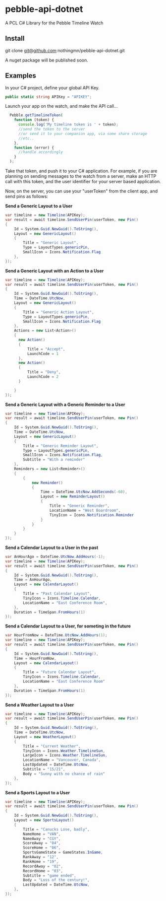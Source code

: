 pebble-api-dotnet
=================


A PCL C# Library for the Pebble Timeline Watch


Install
----
git clone git@github.com:nothingmn/pebble-api-dotnet.git

A nuget package will be published soon.


Examples
-----

In your C# project, define your global API Key.

```csharp
public static string APIKey = "APIKEY";
```

Launch your app on the watch, and make the API call...
```javascript
  Pebble.getTimelineToken(
    function (token) {
      console.log('My timeline token is ' + token);
      //send the token to the server
      //or send it to your companion app, via some share storage
      //etc..
    },
    function (error) { 
      //handle accordingly
    }
  );
```

Take that token, and push it to your C# application.  For example, if you are planning on sending messages to the watch from a server, make an HTTP call with this token, and the user identifier for your server based application.

Now, on the server, you can use your "userToken" from the client app, and send pins as follows:


**Send a Generic Layout to a User**

```csharp
var timeline = new Timeline(APIKey);
var result = await timeline.SendUserPin(userToken, new Pin()
{
    Id = System.Guid.NewGuid().ToString(),
    Layout = new GenericLayout()
    {
        Title = "Generic Layout",
        Type = LayoutTypes.genericPin,
        SmallIcon = Icons.Notification.Flag
    },
});
```


**Send a Generic Layout with an Action to a User**

```csharp
var timeline = new Timeline(APIKey);
var result = await timeline.SendUserPin(userToken, new Pin()
{
    Id = System.Guid.NewGuid().ToString(),
    Time = DateTime.UtcNow,
    Layout = new GenericLayout()
    {
        Title = "Generic Action Layout",
        Type = LayoutTypes.genericPin,
        SmallIcon = Icons.Notification.Flag
    },
    Actions = new List<Action>()
    {
      new Action()
      {
          Title = "Accept",
          LaunchCode = 1
      },
      new Action()
      {
          Title = "Deny",
          LaunchCode = 2
      }   

    }
});

```



**Send a Generic Layout with a Generic Reminder to a User**

```csharp
var timeline = new Timeline(APIKey);
var result = await timeline.SendUserPin(userToken, new Pin()
{
    Id = System.Guid.NewGuid().ToString(),
    Time = DateTime.UtcNow,
    Layout = new GenericLayout()
    {
        Title = "Generic Reminder Layout",
        Type = LayoutTypes.genericPin,
        SmallIcon = Icons.Notification.Flag,
        Subtitle = "With a reminder"
    },
    Reminders = new List<Reminder>()
    {
        {
            new Reminder()
            {
                Time = DateTime.UtcNow.AddSeconds(-60),
                Layout = new ReminderLayout()
                {
                    Title = "Generic Reminder",
                    LocationName = "West Boardroom",
                    TinyIcon = Icons.Notification.Reminder
                }
            }
        }
    }
});
```    


**Send a Calendar Layout to a User in the past**

```csharp
var AnHourAgo = DateTime.UtcNow.AddHours(-1);
var timeline = new Timeline(APIKey);
var result = await timeline.SendUserPin(userToken, new Pin()
{
    Id = System.Guid.NewGuid().ToString(),
    Time = AnHourAgo,
    Layout = new CalendarLayout()
    {
        Title = "Past Calendar Layout",
        TinyIcon = Icons.Timeline.Calendar,
        LocationName = "East Conference Room",                    
    },
    Duration = TimeSpan.FromHours(1)
});
```


     

**Send a Calendar Layout to a User, for someting in the future**

```csharp
var HourFromNow = DateTime.UtcNow.AddHours(1);
var timeline = new Timeline(APIKey);
var result = await timeline.SendUserPin(userToken, new Pin()
{
    Id = System.Guid.NewGuid().ToString(),
    Time = HourFromNow,
    Layout = new CalendarLayout()
    {
        Title = "Future Calendar Layout",
        TinyIcon = Icons.Timeline.Calendar,
        LocationName = "East Conference Room"
    },
    Duration = TimeSpan.FromHours(1)
});


```



**Send a Weather Layout to a User**

```csharp
var timeline = new Timeline(APIKey);
var result = await timeline.SendUserPin(userToken, new Pin()
{
    Id = System.Guid.NewGuid().ToString(),
    Time = DateTime.UtcNow,
    Layout = new WeatherLayout()
    {
        Title = "Current Weather",
        TinyIcon = Icons.Weather.TimelineSun,
        LargeIcon = Icons.Weather.TimelineSun,
        LocationName = "Vancouver, Canada",
        LastUpdated = DateTime.UtcNow,
        Subtitle = "15/21",
        Body = "Sunny with no chance of rain"
    },
});

```




**Send a Sports Layout to a User**

```csharp
var timeline = new Timeline(APIKey);
var result = await timeline.SendUserPin(userToken, new Pin()
{
    Id = System.Guid.NewGuid().ToString(),
    Layout = new SportsLayout()
    {
        Title = "Canucks Lose, badly",
        NameHome = "VAN",
        NameAway = "CGY",
        ScoreAway = "04",
        ScoreHome = "06",
        SportsGameState = GameStates.InGame,
        RankAway = "12",
        RankHome = "19",
        RecordAway = "02",
        RecordHome = "03",
        Subtitle = "game ended",
        Body = "Loss of the century!",
        LastUpdated = DateTime.UtcNow,
    },
});
```
